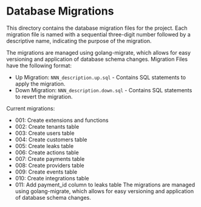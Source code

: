 Database Migrations
===================
This directory contains the database migration files for the project. Each migration file is named with a sequential three-digit number followed by a descriptive name, indicating the purpose of the migration.

The migrations are managed using golang-migrate, which allows for easy versioning and application of database schema changes.
Migration Files have the following format:
- Up Migration: `NNN_description.up.sql` - Contains SQL statements to apply the migration.
- Down Migration: `NNN_description.down.sql` - Contains SQL statements to revert the migration.

Current migrations:
- 001: Create extensions and functions
- 002: Create tenants table
- 003: Create users table
- 004: Create customers table
- 005: Create leaks table
- 006: Create actions table
- 007: Create payments table
- 008: Create providers table
- 009: Create events table
- 010: Create integrations table
- 011: Add payment_id column to leaks table
The migrations are managed using golang-migrate, which allows for easy versioning and application of database schema changes.
